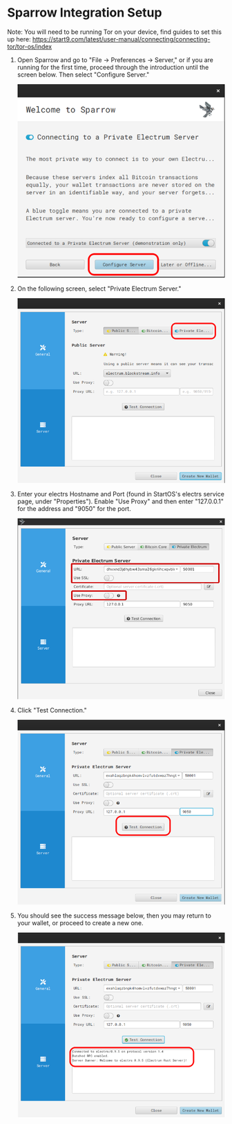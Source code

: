 # Sparrow Integration Setup

Note: You will need to be running Tor on your device, find guides to set this up here: https://start9.com/latest/user-manual/connecting/connecting-tor/tor-os/index

1. Open Sparrow and go to "File -> Preferences -> Server," or if you are running for the first time, proceed through the introduction until the screen below. Then select "Configure Server."

   ![Configure Server](./assets/sparrow0.png)

1. On the following screen, select "Private Electrum Server."

   ![Electrum Server](./assets/sparrow1.png)

1. Enter your electrs Hostname and Port (found in StartOS's electrs service page, under "Properties"). Enable "Use Proxy" and then enter "127.0.0.1" for the address and "9050" for the port.

   ![Server Setup](./assets/sparrow2.png)

1. Click "Test Connection."

   ![Test](./assets/sparrow3.png)

1. You should see the success message below, then you may return to your wallet, or proceed to create a new one.

   ![Success](./assets/sparrow4.png)
